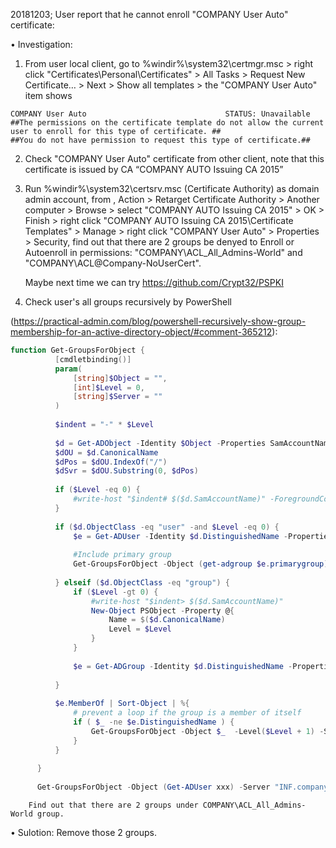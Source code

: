 20181203; User report that he cannot enroll "COMPANY User Auto" certificate:

• Investigation:

  1. From user local client, go to %windir%\system32\certmgr.msc > right click "Certificates\Personal\Certificates" > All Tasks > Request New Certificate… > Next > Show all templates > the "COMPANY User Auto" item shows 
```
COMPANY User Auto                               STATUS: Unavailable
##The permissions on the certificate template do not allow the current user to enroll for this type of certificate. ##
##You do not have permission to request this type of certificate.##
```  
  2. Check "COMPANY User Auto" certificate from other client, note that this certificate is issued by CA “COMPANY AUTO Issuing CA 2015”
  
  3. Run %windir%\system32\certsrv.msc (Certificate Authority) as domain admin account, from , Action > Retarget Certificate Authority > Another computer > Browse > select "COMPANY AUTO Issuing CA 2015" > OK > Finish > right click "COMPANY AUTO Issuing CA 2015\Certificate Templates" > Manage > right click "COMPANY User Auto" > Properties > Security, find out that there are 2 groups be denyed to Enroll or Autoenroll in permissions: "COMPANY\ACL_All_Admins-World" and "COMPANY\ACL@Company-NoUserCert".
  
      Maybe next time we can try https://github.com/Crypt32/PSPKI
  
  4. Check user's all groups recursively by PowerShell 
  
  (https://practical-admin.com/blog/powershell-recursively-show-group-membership-for-an-active-directory-object/#comment-365212):
  ```powershell
  function Get-GroupsForObject {
            [cmdletbinding()]
            param(
                [string]$Object = "", 
                [int]$Level = 0,
                [string]$Server = ""
            )
         
            $indent = "-" * $Level
            
            $d = Get-ADObject -Identity $Object -Properties SamAccountName,CanonicalName -Server $Server
            $dOU = $d.CanonicalName
            $dPos = $dOU.IndexOf("/")
            $dSvr = $dOU.Substring(0, $dPos)
            
            if ($Level -eq 0) {
                #write-host "$indent# $($d.SamAccountName)" -ForegroundColor Red
            }
         
            if ($d.ObjectClass -eq "user" -and $Level -eq 0) {
                $e = Get-ADUser -Identity $d.DistinguishedName -Properties MemberOf,PrimaryGroup -Server $dSvr
         
                #Include primary group
                Get-GroupsForObject -Object (get-adgroup $e.primarygroup).distinguishedname -Level($Level + 1) -Server $Server
         
            } elseif ($d.ObjectClass -eq "group") {
                if ($Level -gt 0) {
                    #write-host "$indent> $($d.SamAccountName)"
                    New-Object PSObject -Property @{
                        Name = $($d.CanonicalName)
                        Level = $Level
                    }
                }
         
                $e = Get-ADGroup -Identity $d.DistinguishedName -Properties MemberOf -Server $dSvr
         
            }
         
            $e.MemberOf | Sort-Object | %{
                # prevent a loop if the group is a member of itself
                if ( $_ -ne $e.DistinguishedName ) {
                    Get-GroupsForObject -Object $_  -Level($Level + 1) -Server $Server
                }
            }
         
        }
         
        Get-GroupsForObject -Object (Get-ADUser xxx) -Server "INF.company.com:3268" | fl 
```
        Find out that there are 2 groups under COMPANY\ACL_All_Admins-World group.

• Sulotion:
        Remove those 2 groups.
